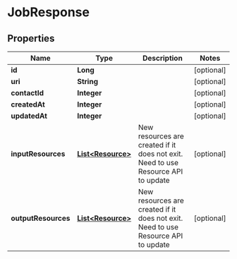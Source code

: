 
# JobResponse

## Properties
Name | Type | Description | Notes
------------ | ------------- | ------------- | -------------
**id** | **Long** |  |  [optional]
**uri** | **String** |  |  [optional]
**contactId** | **Integer** |  |  [optional]
**createdAt** | **Integer** |  |  [optional]
**updatedAt** | **Integer** |  |  [optional]
**inputResources** | [**List&lt;Resource&gt;**](Resource.md) | New resources are created if it does not exit. Need to use Resource API to update |  [optional]
**outputResources** | [**List&lt;Resource&gt;**](Resource.md) | New resources are created if it does not exit. Need to use Resource API to update |  [optional]



